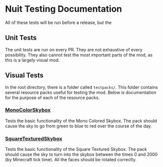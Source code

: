 # Nuit Testing Documentation

All of these tests will be run before a release, but the

## Unit Tests

The unit tests are run on every PR. They are not exhaustive of every possibility.
They also cannot test the most important parts of the mod, as this is a largely visual mod.

## Visual Tests

In the root directory, there is a folder called `testpacks/`. This folder contains several resource packs useful for
testing the mod. Below is documentation for the purpose of each of the resource packs.

### [MonoColorSkybox](../testpacks/MonoColorSkybox)

Tests the basic functionality of the Mono Colored Skybox. The pack should cause the sky to go from green to blue to red
over the course of the day.

### [SquareTexturedSkybox](../testpacks/SquareTexturedSkybox)

Tests the basic functionality of the Square Textured Skybox. The pack should cause the sky to turn into the skybox
between the times 0 and 2000 (by Minecraft tick time). All the faces should be rotated correctly.